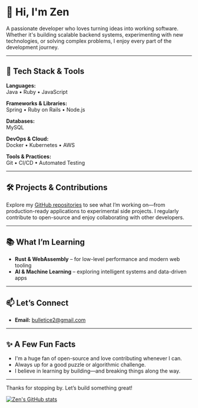 # 👋 Hi, I'm Zen

A passionate developer who loves turning ideas into working software. Whether it's building scalable backend systems, experimenting with new technologies, or solving complex problems, I enjoy every part of the development journey.

---

## 🚀 Tech Stack & Tools

**Languages:**  
Java • Ruby • JavaScript  

**Frameworks & Libraries:**  
Spring • Ruby on Rails • Node.js  

**Databases:**  
MySQL  

**DevOps & Cloud:**  
Docker • Kubernetes • AWS  

**Tools & Practices:**  
Git • CI/CD • Automated Testing

---

## 🛠️ Projects & Contributions

Explore my [GitHub repositories](https://github.com/zen0logy) to see what I’m working on—from production-ready applications to experimental side projects. I regularly contribute to open-source and enjoy collaborating with other developers.

---

## 📚 What I’m Learning

- **Rust & WebAssembly** – for low-level performance and modern web tooling  
- **AI & Machine Learning** – exploring intelligent systems and data-driven apps

---

## 📫 Let’s Connect

- **Email:** bulletice2@gmail.com  
<!-- - **LinkedIn:** [linkedin.com/in/yourname](https://linkedin.com/in/yourname)  
- **Twitter:** [@yourhandle](https://twitter.com/yourhandle) -->

---

## ✨ A Few Fun Facts

- I'm a huge fan of open-source and love contributing whenever I can.  
- Always up for a good puzzle or algorithmic challenge.  
- I believe in learning by building—and breaking things along the way.

---

Thanks for stopping by. Let’s build something great!

[![Zen's GitHub stats](https://github-readme-stats.vercel.app/api?username=zen0logy&show_icons=true&theme=radical)](https://github.com/anuraghazra/github-readme-stats)
